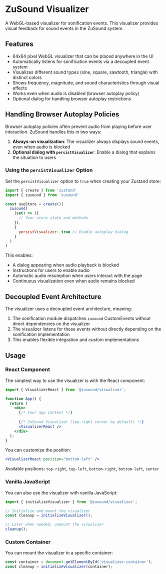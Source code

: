 # ZuSound Visualizer

A WebGL-based visualizer for sonification events. This visualizer provides visual feedback for sound events in the ZuSound system.

## Features

- 64x64 pixel WebGL visualizer that can be placed anywhere in the UI
- Automatically listens for sonification events via a decoupled event system
- Visualizes different sound types (sine, square, sawtooth, triangle) with distinct colors
- Shows frequency, magnitude, and sound characteristics through visual effects
- Works even when audio is disabled (browser autoplay policy)
- Optional dialog for handling browser autoplay restrictions

## Handling Browser Autoplay Policies

Browser autoplay policies often prevent audio from playing before user interaction. ZuSound handles this in two ways:

1. **Always-on visualization**: The visualizer always displays sound events, even when audio is blocked
2. **Optional dialog with `persistVisualizer`**: Enable a dialog that explains the situation to users

### Using the `persistVisualizer` Option

Set the `persistVisualizer` option to `true` when creating your Zustand store:

```javascript
import { create } from 'zustand'
import { zusound } from 'zusound'

const useStore = create()(
  zusound(
    (set) => ({
      // Your store state and methods
    }),
    {
      persistVisualizer: true // Enable autoplay dialog
    }
  )
)
```

This enables:
- A dialog appearing when audio playback is blocked
- Instructions for users to enable audio
- Automatic audio resumption when users interact with the page
- Continuous visualization even when audio remains blocked

## Decoupled Event Architecture

The visualizer uses a decoupled event architecture, meaning:

1. The sonification module dispatches `zusound` CustomEvents without direct dependencies on the visualizer
2. The visualizer listens for these events without directly depending on the sonification implementation
3. This enables flexible integration and custom implementations

## Usage

### React Component

The simplest way to use the visualizer is with the React component:

```jsx
import { VisualizerReact } from '@zusound/visualizer';

function App() {
  return (
    <div>
      {/* Your app content */}
      
      {/* ZuSound Visualizer (top-right corner by default) */}
      <VisualizerReact />
    </div>
  );
}
```

You can customize the position:

```jsx
<VisualizerReact position="bottom-left" />
```

Available positions: `top-right`, `top-left`, `bottom-right`, `bottom-left`, `center`

### Vanilla JavaScript

You can also use the visualizer with vanilla JavaScript:

```js
import { initializeVisualizer } from '@zusound/visualizer';

// Initialize and mount the visualizer
const cleanup = initializeVisualizer();

// Later when needed, unmount the visualizer
cleanup();
```

### Custom Container

You can mount the visualizer in a specific container:

```js
const container = document.getElementById('visualizer-container');
const cleanup = initializeVisualizer(container);
``` 